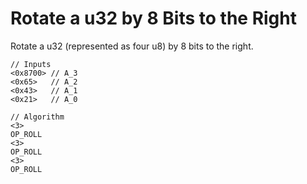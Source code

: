 # Rotate a u32 by 8 Bits to the Right
Rotate a u32 (represented as four u8) by 8 bits to the right.

```
// Inputs
<0x8700> // A_3
<0x65>   // A_2
<0x43>   // A_1
<0x21>   // A_0

// Algorithm
<3>
OP_ROLL
<3>
OP_ROLL
<3>
OP_ROLL
```
